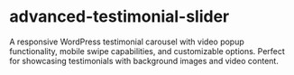 # advanced-testimonial-slider
A responsive WordPress testimonial carousel with video popup functionality, mobile swipe capabilities, and customizable options. Perfect for showcasing testimonials with background images and video content.
